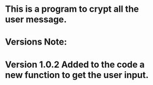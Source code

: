 # This is a program to crypt all the user message.
# Versions Note:
# Version 1.0.2  Added to the code a new function to get the user input. 